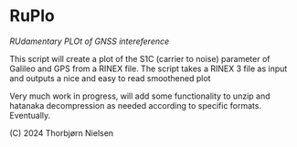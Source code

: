 # RuPlo 

_RUdamentary PLOt of GNSS intereference_

This script will create a plot of the S1C (carrier to noise) parameter of Galileo and GPS from a RINEX file. The script takes a RINEX 3 file as input and outputs a nice and easy to read smoothened plot

Very much work in progress, will add some functionality to unzip and hatanaka decompression as needed according to specific formats. Eventually.

(C) 2024 Thorbjørn Nielsen
